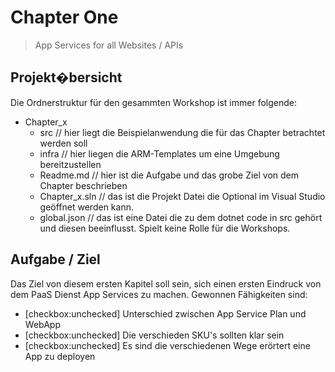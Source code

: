 # Chapter One

> App Services for all Websites / APIs

## Projekt�bersicht

Die Ordnerstruktur für den gesammten Workshop ist immer folgende:

- Chapter_x
   - src // hier liegt die Beispielanwendung die für das Chapter betrachtet werden soll
   - infra // hier liegen die ARM-Templates um eine Umgebung bereitzustellen
   - Readme.md // hier ist die Aufgabe und das grobe Ziel von dem Chapter beschrieben
   - Chapter_x.sln // das ist die Projekt Datei die Optional im Visual Studio geöffnet werden kann.
   - global.json // das ist eine Datei die zu dem dotnet code in src gehört und diesen beeinflusst. Spielt keine Rolle für die Workshops.

## Aufgabe / Ziel

Das Ziel von diesem ersten Kapitel soll sein, sich einen ersten Eindruck von dem PaaS Dienst App Services zu machen.
Gewonnen Fähigkeiten sind:

   - [checkbox:unchecked] Unterschied zwischen App Service Plan und WebApp
   - [checkbox:unchecked] Die verschieden SKU's sollten klar sein
   - [checkbox:unchecked] Es sind die verschiedenen Wege erörtert eine App zu deployen

